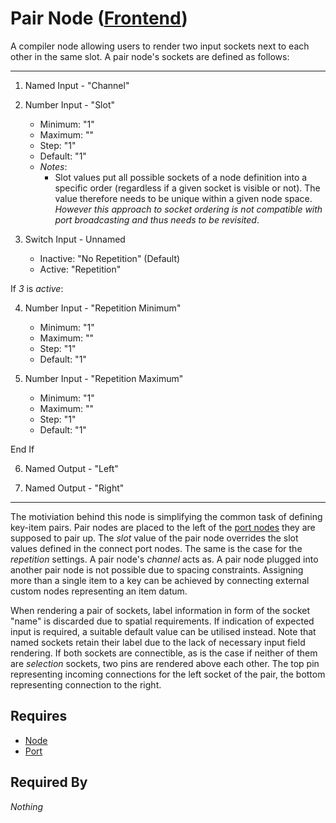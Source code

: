 # Pair Node ([Frontend](../../../frontend.md))

A compiler node allowing users to render two input sockets next to each other in the same slot. A pair node's sockets are defined as follows:

___

1. Named Input - "Channel"

2. Number Input - "Slot"<br>
    - Minimum: "1"
    - Maximum: ""
    - Step: "1"
    - Default: "1"
    - *Notes*:
        - Slot values put all possible sockets of a node definition into a specific order (regardless if a given socket is visible or not). The value therefore needs to be unique within a given node space. *However this approach to socket ordering is not compatible with port broadcasting and thus needs to be revisited*.

3. Switch Input - Unnamed<br>
    - Inactive: "No Repetition" (Default)
    - Active: "Repetition"

If *3* is *active*:<br>

4. Number Input - "Repetition Minimum"
    - Minimum: "1"
    - Maximum: ""
    - Step: "1"
    - Default: "1"

5. Number Input - "Repetition Maximum"
    - Minimum: "1"
    - Maximum: ""
    - Step: "1"
    - Default: "1"

End If

6. Named Output - "Left"

7. Named Output - "Right"

___

The motiviation behind this node is simplifying the common task of defining key-item pairs. Pair nodes are placed to the left of the [port nodes](./port.md) they are supposed to pair up. The *slot* value of the pair node overrides the slot values defined in the connect port nodes. The same is the case for the *repetition* settings. A pair node's *channel* acts as. A pair node plugged into another pair node is not possible due to spacing constraints. Assigning more than a single item to a key can be achieved by connecting external custom nodes representing an item datum.

When rendering a pair of sockets, label information in form of the socket "name" is discarded due to spatial requirements. If indication of expected input is required, a suitable default value can be utilised instead. Note that named sockets retain their label due to the lack of necessary input field rendering. If both sockets are connectible, as is the case if neither of them are *selection* sockets, two pins are rendered above each other. The top pin representing incoming connections for the left socket of the pair, the bottom representing connection to the right.

## Requires

- [Node](../node.md)
- [Port](./port.md)

## Required By

*Nothing*
